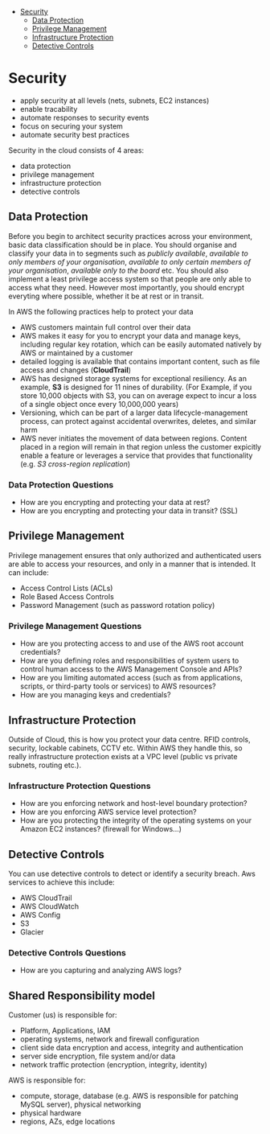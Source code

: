 -   [Security](#security)
    -   [Data Protection](#data-protection)
    -   [Privilege Management](#privilege-management)
    -   [Infrastructure Protection](#infrastructure-protection)
    -   [Detective Controls](#detective-controls)

# Security

-   apply security at all levels (nets, subnets, EC2 instances)
-   enable tracability
-   automate responses to security events
-   focus on securing your system
-   automate security best practices

Security in the cloud consists of 4 areas:

-   data protection
-   privilege management
-   infrastructure protection
-   detective controls

## Data Protection

Before you begin to architect security practices across your environment, basic data classification should be in place. You should organise and classify your data in to segments such as _publicly available_, _available to only members of your organisation_, _available to only certain members of your organisation_, _available only to the board_ etc. You should also implement a least privilege access system so that people are only able to access what they need. However most importantly, you should encrypt everyting where possible, whether it be at rest or in transit.

In AWS the following practices help to protect your data

-   AWS customers maintain full control over their data
-   AWS makes it easy for you to encrypt your data and manage keys, including regular key rotation, which can be easily automated natively by AWS or maintained by a customer
-   detailed logging is available that contains important content, such as file access and changes (**CloudTrail**)
-   AWS has designed storage systems for exceptional resiliency. As an example, **S3** is designed for 11 nines of durability. (For Example, if you store 10,000 objects with S3, you can on average expect to incur a loss of a single object once every 10,000,000 years)
-   Versioning, which can be part of a larger data lifecycle-management process, can protect against accidental overwrites, deletes, and similar harm
-   AWS never initiates the movement of data between regions. Content placed in a region will remain in that region unless the customer expicitly enable a feature or leverages a service that provides that functionality (e.g. _S3 cross-region replication_)

### Data Protection Questions

-   How are you encrypting and protecting your data at rest?
-   How are you encrypting and protecting your data in transit? (SSL)

## Privilege Management

Privilege management ensures that only authorized and authenticated users are able to access your resources, and only in a manner that is intended. It can include:

-   Access Control Lists (ACLs)
-   Role Based Access Controls
-   Password Management (such as password rotation policy)

### Privilege Management Questions

-   How are you protecting access to and use of the AWS root account credentials?
-   How are you defining roles and responsibilities of system users to control human access to the AWS Management Console and APIs?
-   How are you limiting automated access (such as from applications, scripts, or third-party tools or services) to AWS resources?
-   How are you managing keys and credentials?

## Infrastructure Protection

Outside of Cloud, this is how you protect your data centre. RFID controls, security, lockable cabinets, CCTV etc. Within AWS they handle this, so really infrastructure protection exists at a VPC level (public vs private subnets, routing etc.).

### Infrastructure Protection Questions

-   How are you enforcing network and host-level boundary protection?
-   How are you enforcing AWS service level protection?
-   How are you protecting the integrity of the operating systems on your Amazon EC2 instances? (firewall for Windows...)

## Detective Controls

You can use detective controls to detect or identify a security breach. Aws services to achieve this include:

-   AWS CloudTrail
-   AWS CloudWatch
-   AWS Config
-   S3
-   Glacier

### Detective Controls Questions

-   How are you capturing and analyzing AWS logs?

## Shared Responsibility model

Customer (us) is responsible for:

-   Platform, Applications, IAM
-   operating systems, network and firewall configuration
-   client side data encryption and access, integrity and authentication
-   server side encryption, file system and/or data
-   network traffic protection (encryption, integrity, identity)

AWS is responsible for:

-   compute, storage, database (e.g. AWS is responsible for patching MySQL server), physical networking
-   physical hardware
-   regions, AZs, edge locations

